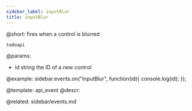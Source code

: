 ```yaml
---
sidebar_label: inputBlur
title: inputBlur
---          
```


@short: fires when a control is blurred

```todoapi ```

@params:
- id 		string		the ID of a new control


@example:
sidebar.events.on("InputBlur", function(id){
    console.log(id);
});


@template: api_event
@descr:


@related: sidebar/events.md
